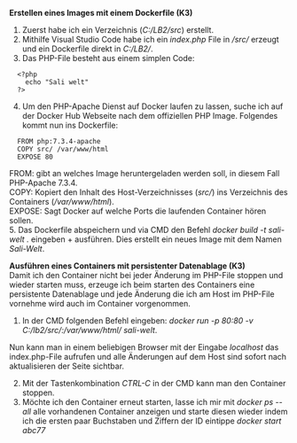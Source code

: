 **Erstellen eines Images mit einem Dockerfile (K3)**  
1. Zuerst habe ich ein Verzeichnis (*C:/LB2/src*) erstellt.  
2. Mithilfe Visual Studio Code habe ich ein *index.php* File in */src/* erzeugt und ein Dockerfile direkt in *C:/LB2/*.  
3. Das PHP-File besteht aus einem simplen Code:  
```
  <?php
    echo "Sali welt"
  ?>
```
4. Um den PHP-Apache Dienst auf Docker laufen zu lassen, suche ich auf der Docker Hub Webseite nach dem offiziellen PHP Image. Folgendes kommt nun ins Dockerfile:  
```
  FROM php:7.3.4-apache
  COPY src/ /var/www/html
  EXPOSE 80
```  
FROM: gibt an welches Image heruntergeladen werden soll, in diesem Fall PHP-Apache 7.3.4.  
COPY: Kopiert den Inhalt des Host-Verzeichnisses (*src/*) ins Verzeichnis des Containers (*/var/www/html*).  
EXPOSE: Sagt Docker auf welche Ports die laufenden Container hören sollen.  
5. Das Dockerfile abspeichern und via CMD den Befehl *docker build -t sali-welt .* eingeben + ausführen. Dies erstellt ein neues Image mit dem Namen *Sali-Welt*.  

**Ausführen eines Containers mit persistenter Datenablage (K3)**  
Damit ich den Container nicht bei jeder Änderung im PHP-File stoppen und wieder starten muss, erzeuge ich beim starten des Containers eine persistente Datenablage und jede Änderung die ich am Host im PHP-File vornehme wird auch im Container vorgenommen.  
1. In der CMD folgenden Befehl eingeben: *docker run -p 80:80 -v C:/lb2/src/:/var/www/html/ sali-welt*.  

Nun kann man in einem beliebigen Browser mit der Eingabe *localhost* das index.php-File aufrufen und alle Änderungen auf dem Host sind sofort nach aktualisieren der Seite sichtbar.  

2. Mit der Tastenkombination *CTRL-C* in der CMD kann man den Container stoppen. 
3. Möchte ich den Container erneut starten, lasse ich mir mit *docker ps --all* alle vorhandenen Container anzeigen und starte diesen wieder indem ich die ersten paar Buchstaben und Ziffern der ID eintippe *docker start abc77*  